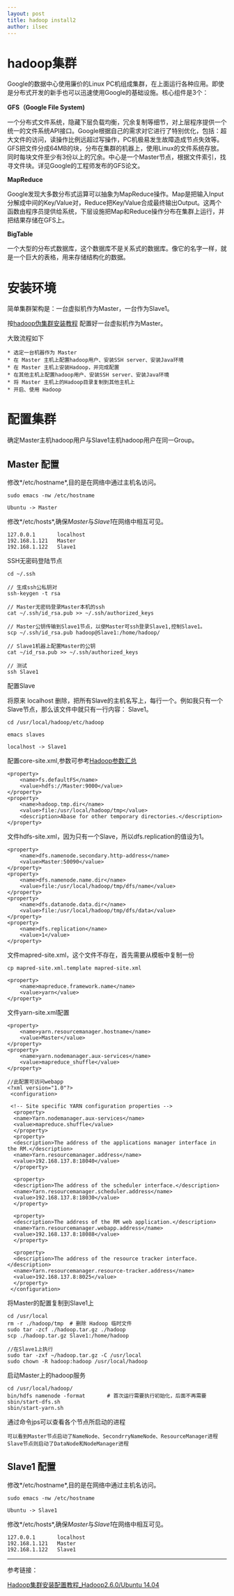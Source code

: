 ```yaml
---
layout: post
title: hadoop install2
author: ilsec
---
```


# hadoop集群

Google的数据中心使用廉价的Linux PC机组成集群，在上面运行各种应用。即使是分布式开发的新手也可以迅速使用Google的基础设施。核心组件是3个：

**GFS（Google File System)**

一个分布式文件系统，隐藏下层负载均衡，冗余复制等细节，对上层程序提供一个统一的文件系统API接口。Google根据自己的需求对它进行了特别优化，包括：超大文件的访问，读操作比例远超过写操作，PC机极易发生故障造成节点失效等。GFS把文件分成64MB的块，分布在集群的机器上，使用Linux的文件系统存放。同时每块文件至少有3份以上的冗余。中心是一个Master节点，根据文件索引，找寻文件块。详见Google的工程师发布的GFS论文。

**MapReduce**

Google发现大多数分布式运算可以抽象为MapReduce操作。Map是把输入Input分解成中间的Key/Value对，Reduce把Key/Value合成最终输出Output。这两个函数由程序员提供给系统，下层设施把Map和Reduce操作分布在集群上运行，并把结果存储在GFS上。

**BigTable**

一个大型的分布式数据库，这个数据库不是关系式的数据库。像它的名字一样，就是一个巨大的表格，用来存储结构化的数据。

# 安装环境

简单集群架构是：一台虚拟机作为Master，一台作为Slave1。

按[hadoop伪集群安装教程](http://ilsec.github.io/blog/2015/12/10/haoop_install.html) 配置好一台虚拟机作为Master。

大致流程如下

```
* 选定一台机器作为 Master
* 在 Master 主机上配置hadoop用户、安装SSH server、安装Java环境
* 在 Master 主机上安装Hadoop，并完成配置
* 在其他主机上配置hadoop用户、安装SSH server、安装Java环境
* 将 Master 主机上的Hadoop目录复制到其他主机上
* 开启、使用 Hadoop
```

# 配置集群

确定Master主机hadoop用户与Slave1主机hadoop用户在同一Group。

## Master 配置

修改*/etc/hostname*,目的是在网络中通过主机名访问。

```
sudo emacs -nw /etc/hostname

Ubuntu -> Master
```

修改*/etc/hosts*,确保*Master*与*Slave1*在网络中相互可见。

```
127.0.0.1       localhost
192.168.1.121   Master
192.168.1.122   Slave1
```

SSH无密码登陆节点

```
cd ~/.ssh

// 生成ssh公私钥对
ssh-keygen -t rsa

// Master无密码登录Master本机的ssh
cat ~/.ssh/id_rsa.pub >> ~/.ssh/authorized_keys

// Master公钥传输到Slave1节点，以使Master可ssh登录Slave1,控制Slave1。
scp ~/.ssh/id_rsa.pub hadoop@Slave1:/home/hadoop/

// Slave1机器上配置Master的公钥
cat ~/id_rsa.pub >> ~/.ssh/authorized_keys

// 测试
ssh Slave1
```

配置Slave

将原来 localhost 删除，把所有Slave的主机名写上，每行一个。例如我只有一个 Slave节点，那么该文件中就只有一行内容： Slave1。

```
cd /usr/local/hadoop/etc/hadoop

emacs slaves

localhost -> Slave1

```

配置core-site.xml,参数可参考[Hadoop参数汇总](http://segmentfault.com/a/1190000000709725)

```
<property>
    <name>fs.defaultFS</name>
    <value>hdfs://Master:9000</value>
</property>
<property>
    <name>hadoop.tmp.dir</name>
    <value>file:/usr/local/hadoop/tmp</value>
    <description>Abase for other temporary directories.</description>
</property>

```

文件hdfs-site.xml，因为只有一个Slave，所以dfs.replication的值设为1。

```
<property>
    <name>dfs.namenode.secondary.http-address</name>
    <value>Master:50090</value>
</property>
<property>
    <name>dfs.namenode.name.dir</name>
    <value>file:/usr/local/hadoop/tmp/dfs/name</value>
</property>
<property>
    <name>dfs.datanode.data.dir</name>
    <value>file:/usr/local/hadoop/tmp/dfs/data</value>
</property>
<property>
    <name>dfs.replication</name>
    <value>1</value>
</property>
```

文件mapred-site.xml，这个文件不存在，首先需要从模板中复制一份

```
cp mapred-site.xml.template mapred-site.xml

<property>
    <name>mapreduce.framework.name</name>
    <value>yarn</value>
</property>
```

文件yarn-site.xml配置

```
<property>
    <name>yarn.resourcemanager.hostname</name>
    <value>Master</value>
</property>
<property>
    <name>yarn.nodemanager.aux-services</name>
    <value>mapreduce_shuffle</value>
</property>
```

```
//此配置可访问webapp
<?xml version="1.0"?>
 <configuration>

 <!-- Site specific YARN configuration properties -->
  <property>
  <name>Yarn.nodemanager.aux-services</name>
  <value>mapreduce.shuffle</value>
  </property>
  <property>
  <description>The address of the applications manager interface in the RM.</description>
  <name>Yarn.resourcemanager.address</name>
  <value>192.168.137.8:18040</value>
  </property>

  <property>
  <description>The address of the scheduler interface.</description>
  <name>Yarn.resourcemanager.scheduler.address</name>
  <value>192.168.137.8:18030</value>
  </property>

  <property>
  <description>The address of the RM web application.</description>
  <name>Yarn.resourcemanager.webapp.address</name>
  <value>192.168.137.8:18088</value>
  </property>

  <property>
  <description>The address of the resource tracker interface.</description>
  <name>Yarn.resourcemanager.resource-tracker.address</name>
  <value>192.168.137.8:8025</value>
  </property>
 </configuration>
```

将Master的配置复制到Slave1上

```
cd /usr/local
rm -r ./hadoop/tmp  # 删除 Hadoop 临时文件
sudo tar -zcf ./hadoop.tar.gz ./hadoop
scp ./hadoop.tar.gz Slave1:/home/hadoop

//在Slave1上执行
sudo tar -zxf ~/hadoop.tar.gz -C /usr/local
sudo chown -R hadoop:hadoop /usr/local/hadoop
```

启动Master上的hadoop服务

```
cd /usr/local/hadoop/
bin/hdfs namenode -format       # 首次运行需要执行初始化，后面不再需要
sbin/start-dfs.sh
sbin/start-yarn.sh
```

通过命令jps可以查看各个节点所启动的进程

```
可以看到Master节点启动了NameNode、SecondrryNameNode、ResourceManager进程
Slave节点则启动了DataNode和NodeManager进程
```

## Slave1 配置

修改*/etc/hostname*,目的是在网络中通过主机名访问。

```
sudo emacs -nw /etc/hostname

Ubuntu -> Slave1
```

修改*/etc/hosts*,确保*Master*与*Slave1*在网络中相互可见。

```
127.0.0.1       localhost
192.168.1.121   Master
192.168.1.122   Slave1
```

----

参考链接：

[Hadoop集群安装配置教程_Hadoop2.6.0/Ubuntu 14.04](http://www.powerxing.com/install-hadoop-cluster/)

